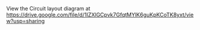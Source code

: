 View the Circuit layout diagram at https://drive.google.com/file/d/1IZXlGCpvk7GfqtMYlK6guKpKCoTK8yxt/view?usp=sharing
